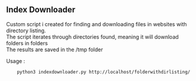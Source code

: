 ## Index Downloader
Custom script i created for finding and downloading files in websites with directory listing.
<br>The script iterates through directories found, meaning it will download folders in folders
<br>The results are saved in the /tmp folder

Usage :
```
	python3 indexdownloader.py http://localhost/folderwithdirlisting/
```